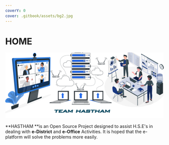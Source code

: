 ```yaml
---
coverY: 0
cover: .gitbook/assets/bg2.jpg
---
```


# HOME

![](.gitbook/assets/bg2.jpg)

&#x20; **HASTHAM **is an Open Source Project designed to assist H.S.E's in dealing with **e-District** and **e-Office** Activities. It is hoped that the e-platform will solve the problems more easily.


